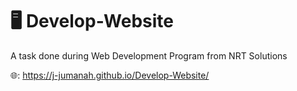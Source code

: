 # 🖥️ Develop-Website

A task done during Web Development Program from NRT Solutions

🌐: https://j-jumanah.github.io/Develop-Website/

